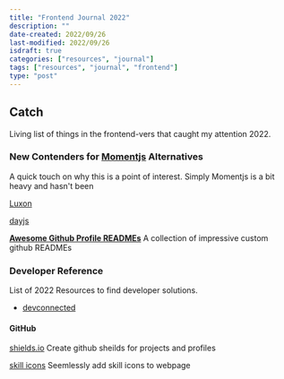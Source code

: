 ```yaml
---
title: "Frontend Journal 2022"
description: ""
date-created: 2022/09/26
last-modified: 2022/09/26
isdraft: true
categories: ["resources", "journal"]
tags: ["resources", "journal", "frontend"]
type: "post"
---
```


## Catch

Living list of things in the frontend-vers that caught my attention 2022.

### New Contenders for [Momentjs](https://momentjs.com/) Alternatives

A quick touch on why this is a point of interest. Simply Momentjs is a bit heavy and hasn't been

[Luxon](https://moment.github.io/luxon/#/)

[dayjs](https://github.com/iamkun/dayjs)

**[Awesome Github Profile READMEs](https://zzetao.github.io/awesome-github-profile/)**
A collection of impressive custom github READMEs

### Developer Reference

List of 2022 Resources to find developer solutions.

- [devconnected](https://devconnected.com/)

#### GitHub

[shields.io](https://shields.io/)
Create github sheilds for projects and profiles

[skill icons](https://skillicons.dev/)
Seemlessly add skill icons to webpage
